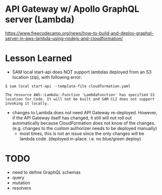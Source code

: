 # API Gateway w/ Apollo GraphQL server (Lambda)
https://www.freecodecamp.org/news/how-to-build-and-deploy-graphql-server-in-aws-lambda-using-nodejs-and-cloudformation/

# Lesson Learned
- SAM local start-api does NOT support lambdas deployed from an S3 location (zip), with following error:
```
$ sam local start-api --template-file cloudformation.yaml

The resource AWS::Lambda::Function 'LambdaFunction' has specified S3 location for Code. It will not be built and SAM CLI does not support invoking it locally.
```

- changes to Lambda does not need API Gateway re-deployed. However, if the API Gateway itself has changed, it still will not roll out automatically because CloudFormation does not know of the changes. (e.g. changes to the custom authorizer needs to be deployed manually)
   - most times, this is not an issue since the only changes will be lambda code. (deployed in-place. i.e. no blue/green deploy)

# TODO
- need to define GraphQL schemas
- query
- mutation
- resolvers
